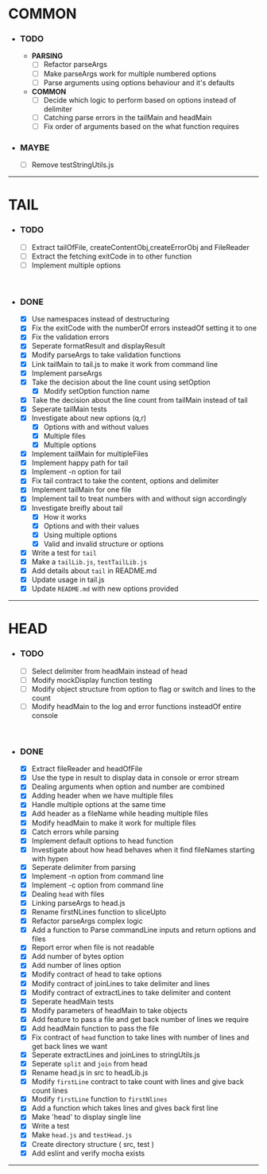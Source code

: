 # COMMON

- ### TODO

  - **PARSING**
    - [ ] Refactor parseArgs
    - [ ] Make parseArgs work for multiple numbered options
    - [ ] Parse arguments using options behaviour and it's defaults

  - **COMMON**
    - [ ] Decide which logic to perform based on options instead of delimiter
    - [ ] Catching parse errors in the tailMain and headMain
    - [ ] Fix order of arguments based on the what function requires

- ### MAYBE
  - [ ] Remove testStringUtils.js

---

# TAIL

- ### TODO
  - [ ] Extract tailOfFile, createContentObj,createErrorObj and FileReader
  - [ ] Extract the fetching exitCode in to other function
  - [ ] Implement multiple options

<br/>

- ### DONE

  - [x] Use namespaces instead of destructuring
  - [x] Fix the exitCode with the numberOf errors insteadOf setting it to one
  - [x] Fix the validation errors
  - [x] Seperate formatResult and displayResult
  - [x] Modify parseArgs to take validation functions
  - [x] Link tailMain to tail.js to make it work from command line
  - [x] Implement parseArgs
  - [x] Take the decision about the line count using setOption
    - [x] Modify setOption function name
  - [x] Take the decision about the line count from tailMain instead of tail
  - [x] Seperate tailMain tests
  - [x] Investigate about new options (q,r)
    - [x] Options with and without values
    - [x] Multiple files
    - [x] Multiple options
  - [x] Implement tailMain for multipleFiles
  - [x] Implement happy path for tail
  - [x] Implement -n option for tail
  - [x] Fix tail contract to take the content, options and delimiter
  - [x] Implement tailMain for one file
  - [x] Implement tail to treat numbers with and without sign accordingly
  - [x] Investigate breifly about tail
    - [x] How it works
    - [x] Options and with their values
    - [x] Using multiple options
    - [x] Valid and invalid structure or options
  - [x] Write a test for `tail`
  - [x] Make a `tailLib.js`, `testTailLib.js`
  - [x] Add details about `tail` in README.md
  - [x] Update usage in tail.js
  - [x] Update `README.md` with new options provided

---

# HEAD

- ### TODO
  - [ ] Select delimiter from headMain instead of head
  - [ ] Modify mockDisplay function testing
  - [ ] Modify object structure from option to flag or switch and lines to the count
  - [ ] Modify headMain to the log and error functions insteadOf entire console

<br/>

- ### DONE
  - [x] Extract fileReader and headOfFile
  - [x] Use the type in result to display data in console or error stream
  - [x] Dealing arguments when option and number are combined 
  - [x] Adding header when we have multiple files
  - [x] Handle multiple options at the same time
  - [x] Add header as a fileName while heading multiple files
  - [x] Modify headMain to make it work for multiple files
  - [x] Catch errors while parsing
  - [x] Implement default options to head function
  - [x] Investigate about how head behaves when it find fileNames starting with hypen
  - [x] Seperate delimiter from parsing
  - [x] Implement -n option from command line
  - [x] Implement -c option from command line
  - [x] Dealing `head` with files
  - [x] Linking parseArgs to head.js
  - [x] Rename firstNLines function to sliceUpto
  - [x] Refactor parseArgs complex logic
  - [x] Add a function to Parse commandLine inputs and return options and files
  - [x] Report error when file is not readable
  - [x] Add number of bytes option
  - [x] Add number of lines option
  - [x] Modify contract of head to take options
  - [x] Modify contract of joinLines to take delimiter and lines
  - [x] Modify contract of extractLines to take delimiter and content
  - [x] Seperate headMain tests
  - [x] Modify parameters of headMain to take objects
  - [x] Add feature to pass a file and get back number of lines we require
  - [x] Add headMain function to pass the file
  - [x] Fix contract of `head` function to take lines with number of lines and get
  back lines we want
  - [x] Seperate extractLines and joinLines to stringUtils.js
  - [x] Seperate `split` and `join` from head
  - [x] Rename head.js in src to headLib.js
  - [x] Modify `firstLine` contract to take count with lines and give back count lines
  - [x] Modify `firstLine` function to `firstNlines` 
  - [x] Add a function which takes lines and gives back first line
  - [x] Make 'head' to display single line
  - [x] Write a test
  - [x] Make `head.js` and `testHead.js` 
  - [x] Create directory structure ( src, test )
  - [x] Add eslint and verify mocha exists

---
